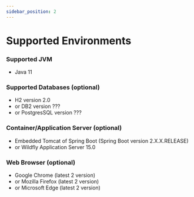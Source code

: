 ```yaml
---
sidebar_position: 2
---
```


# Supported Environments

### Supported JVM
  - Java 11
### Supported Databases (optional)
- H2 version 2.0
- or DB2 version ???
- or PostgresSQL version ???
### Container/Application Server (optional)
  - Embedded Tomcat of Spring Boot (Spring Boot version 2.X.X.RELEASE)
  - or Wildfly Application Server 15.0
### Web Browser (optional)
  - Google Chrome (latest 2 version)
  - or Mozilla Firefox (latest 2 version)
  - or Microsoft Edge (latest 2 version)